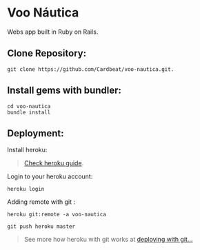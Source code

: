 # Voo Náutica

 Webs app built in Ruby on Rails.

## Clone Repository:
```
git clone https://github.com/Cardbeat/voo-nautica.git.
```
## Install gems with bundler:

```
cd voo-nautica
bundle install
```

## Deployment:

Install heroku:

> [Check heroku guide](https://devcenter.heroku.com/articles/getting-started-with-ruby#set-up).

 Login to your heroku account:
```
heroku login
```

 Adding remote with git :
```
heroku git:remote -a voo-nautica
```
```
git push heroku master
```

> See more how heroku with git works at [deploying with git...](https://devcenter.heroku.com/articles/git)
